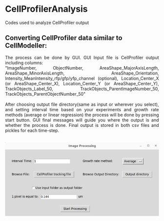 # CellProfilerAnalysis
Codes used to analyze CellProfiler output


## Converting CellProfiler data similar to CellModeller:
<div align="justify">
The process can be done by GUI. GUI Input file is CellProfiler output including columns:<br/> 
"ImageNumber, ObjectNumber, AreaShape_MajorAxisLength, AreaShape_MinorAxisLength, AreaShape_Orientation, Intensity_MeanIntensity_rfp/gfp/yfp_channel (optional), Location_Center_X (or AreaShape_Center_X), Location_Center_Y (or AreaShape_Center_Y), TrackObjects_Label_50, TrackObjects_ParentImageNumber_50, TrackObjects_ParentObjectNumber_50"
<br/><br/>
After choosing output file directory(same as input or wherever you select), and setting interval time based on your experiments and growth rate methods (average or linear regression) the process will be done by pressing start button. GUI final messages will guide you where the output is and whether the process is done. Final output is stored in both csv files and pickles for each time-step.
</div>
<br/>
<p align="center">
  <img src="doc/gui.png">
</p>
